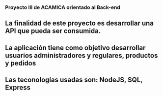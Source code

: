 ### Proyecto III de ACAMICA orientado al Back-end

## La finalidad de este proyecto es desarrollar una API que pueda ser consumida.
## La aplicación tiene como objetivo desarrollar usuarios administradores y regulares, productos y pedidos
## Las teconologías usadas son: NodeJS, SQL, Express